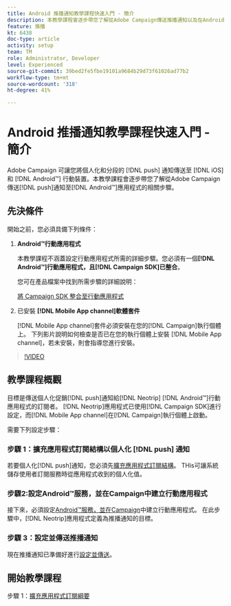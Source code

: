 ```yaml
---
title: Android 推播通知教學課程快速入門 - 簡介
description: 本教學課程會逐步帶您了解從Adobe Campaign傳送推播通知以及在Android™應用程式中接收這些通知的相關步驟。
feature: 推播
kt: 6438
doc-type: article
activity: setup
team: TM
role: Administrator, Developer
level: Experienced
source-git-commit: 39bed2fe5fbe19101a9684b29d73f61026ad77b2
workflow-type: tm+mt
source-wordcount: '318'
ht-degree: 41%

---
```


# Android 推播通知教學課程快速入門 - 簡介

Adobe Campaign 可讓您將個人化和分段的 [!DNL push] 通知傳送至 [!DNL iOS] 和 [!DNL Android™] 行動裝置。本教學課程會逐步帶您了解從Adobe Campaign傳送[!DNL push]通知至[!DNL Android™]應用程式的相關步驟。

## 先決條件

開始之前，您必須具備下列條件：

1) **Android™行動應用程式**

   本教學課程不涵蓋設定行動應用程式所需的詳細步驟。您必須有一個&#x200B;**[!DNL Android™]行動應用程式，且[!DNL Campaign SDK]已整合**。

   您可在產品檔案中找到所需步驟的詳細說明：

   [將 Campaign SDK 整合至行動應用程式](https://experienceleague.adobe.com/docs/campaign-classic/using/sending-messages/sending-push-notifications/integrating-campaign-sdk-into-the-mobile-application.html?lang=zh-Hant)

2) 已安裝 **[!DNL Mobile App channel]軟體套件**

   [!DNL Mobile App channel]套件必須安裝在您的[!DNL Campaign]執行個體上。 下列影片說明如何檢查是否已在您的執行個體上安裝 [!DNL Mobile App channel]，若未安裝，則會指導您進行安裝。

>[!VIDEO](https://video.tv.adobe.com/v/326544?quality=12)

## 教學課程概觀

目標是傳送個人化促銷[!DNL push]通知給[!DNL Neotrip] [!DNL Android™]行動應用程式的訂閱者。 [!DNL Neotrip]應用程式已使用[!DNL Campaign SDK]進行設定，而[!DNL Mobile App channel]在[!DNL Campaign]執行個體上啟動。

需要下列設定步驟：

### 步驟 1：擴充應用程式訂閱結構以個人化 [!DNL push] 通知

若要個人化[!DNL push]通知，您必須先[擴充應用程式訂閱結構](/help/tutorial-get-started-with-push-notifications-for-android/extend-the-app-subscription-schema.md)。 THis可讓系統儲存使用者訂閱服務時從應用程式收到的個人化值。

### 步驟2:設定Android™服務，並在Campaign中建立行動應用程式

接下來，必須設定[Android™服務，並在Campaign](/help/tutorial-get-started-with-push-notifications-for-android/configure-an-android-service-in-campaign.md)中建立行動應用程式。 在此步驟中，[!DNL Neotrip]應用程式定義為推播通知的目標。

### 步驟 3：設定並傳送推播通知

現在推播通知已準備好進行[設定並傳送](/help/tutorial-get-started-with-push-notifications-for-android/configure-and-send-push-notifications.md)。

## 開始教學課程

步驟 1：[擴充應用程式訂閱綱要](/help/tutorial-get-started-with-push-notifications-for-android/extend-the-app-subscription-schema.md)
